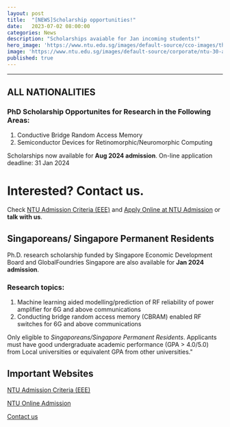 ```yaml
---
layout: post
title:  "[NEWS]Scholarship opportunities!"
date:   2023-07-02 08:00:00
categories: News
description: "Scholarships avaiable for Jan incoming students!"
hero_image: 'https://www.ntu.edu.sg/images/default-source/cco-images/the-hive-select-4-min-min9b752fe7-c4ac-48f1-baed-c83ee71d9c2d.jpg'
image: 'https://www.ntu.edu.sg/images/default-source/corporate/ntu-30-anniversary-logoc1850609-db51-4cc8-9788-62c50778e47b.svg'
published: true
---
```



---

## ALL NATIONALITIES

### PhD Scholarship Opportunites for Research in the Following Areas:

1. Conductive Bridge Random Access Memory
2. Semiconductor Devices for Retinomorphic/Neuromorphic Computing

Scholarships now available for **Aug 2024 admission**. On-line application deadline: 31 Jan 2024

# Interested? Contact us.
 
Check [NTU Admission Criteria (EEE)](https://www.ntu.edu.sg/eee/admissions/programmes/graduate-programmes/detail/eee-doctor-of-philosophy-(ph.d)-programme#admission) and [Apply Online at NTU Admission](https://www.ntu.edu.sg/admissions/graduate/radmissionguide) or **talk with us**.

## Singaporeans/ Singapore Permanent Residents

Ph.D. research scholarship funded by Singapore Economic Development Board and GlobalFoundries Singapore are also available for **Jan 2024 admission**.

### Research topics:

1. Machine learning aided modelling/prediction of RF reliability of power amplifier for 6G and above communications
2. Conducting bridge random access memory (CBRAM) enabled RF switches for 6G and above communications

Only eligible to *Singaporeans/Singapore Permanent Residents*. Applicants must have good undergraduate academic performance (GPA > 4.0/5.0) from Local universities or equivalent GPA from other universities."


## Important Websites

[NTU Admission Criteria (EEE)](https://www.ntu.edu.sg/eee/admissions/programmes/graduate-programmes/detail/eee-doctor-of-philosophy-(ph.d)-programme#admission)

[NTU Online Admission](https://www.ntu.edu.sg/admissions/graduate/radmissionguide)

[Contact us](https://ndl-ntu.github.io/contact/)
